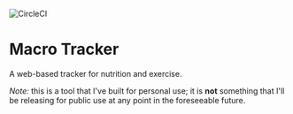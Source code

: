 ![CircleCI](https://img.shields.io/circleci/build/github/markormesher/macro-tracker)

# Macro Tracker

A web-based tracker for nutrition and exercise.

_Note:_ this is a tool that I've built for personal use; it is **not** something that I'll be releasing for public use at any point in the foreseeable future.
